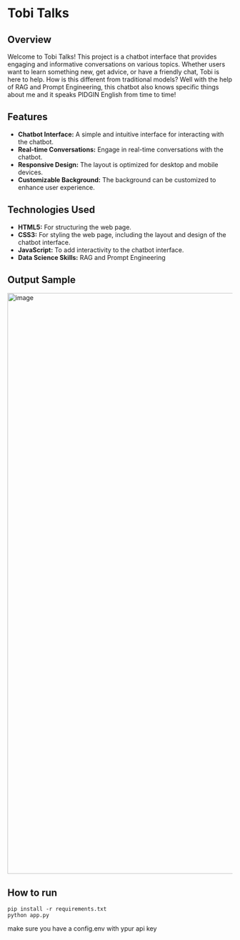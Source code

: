 
 
# Tobi Talks

## Overview

Welcome to Tobi Talks! This project is a chatbot interface that provides engaging and informative conversations on various topics. Whether users want to learn something new, get advice, or have a friendly chat, Tobi is here to help. How is this different from traditional models? Well with the help of RAG and Prompt Engineering, this chatbot also knows specific things about me and it speaks PIDGIN English from time to time!

## Features

- **Chatbot Interface:** A simple and intuitive interface for interacting with the chatbot.
- **Real-time Conversations:** Engage in real-time conversations with the chatbot.
- **Responsive Design:** The layout is optimized for desktop and mobile devices.
- **Customizable Background:** The background can be customized to enhance user experience.

## Technologies Used

- **HTML5:** For structuring the web page.
- **CSS3:** For styling the web page, including the layout and design of the chatbot interface.
- **JavaScript:** To add interactivity to the chatbot interface.
- **Data Science Skills:** RAG and Prompt Engineering

## Output Sample
<img width="1301" alt="image" src="https://github.com/user-attachments/assets/08154ea3-bf47-41d8-a7ec-a832d0a077c2">

## How to run
```
pip install -r requirements.txt
python app.py
```
make sure you have a config.env with ypur api key



